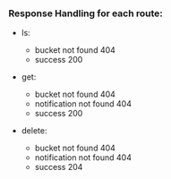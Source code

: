 ### Response Handling for each route:

- ls:
    - bucket not found                                  404
    - success                                           200

- get:
    - bucket not found                                  404
    - notification not found                            404
    - success                                           200

- delete:
    - bucket not found                                  404
    - notification not found                            404
    - success                                           204
